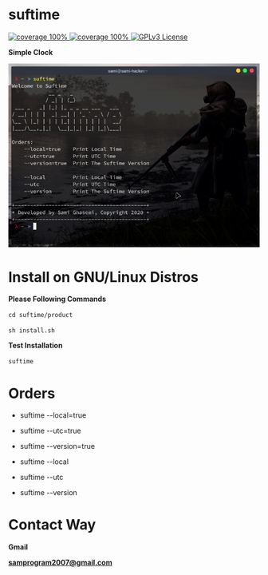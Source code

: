 # suftime

<div>
  <a href="">
    <img
    src="https://img.shields.io/badge/version-0.2.0-brightgreen"
    alt="coverage 100%"
    style="max-width:100%;"
    />
  </a>
  <a href="https://golang.org/">
    <img
    src="https://img.shields.io/badge/language-golang-brightgreen"
    alt="coverage 100%"
    style="max-width:100%;"
    />
  </a>
  <a href="https://github.com/sami2020pro/suftime/blob/master/LICENSE">
    <img 
    src="https://img.shields.io/badge/License-GPLv3-brightgreen"
    alt="GPLv3 License"
    style="max-width:100%;"
    />
  </a>
</div>

<strong>Simple Clock</strong>

<img
src="suftime/image/picture-of-suftime.png"
raw=true
alt="suftime | Simple Clock | GNU/Linux Distros"
style="margin-right: 10px;"
/>

# Install on GNU/Linux Distros 
<b>Please Following Commands</b>

`cd suftime/product`

`sh install.sh`

<b>Test Installation</b>

`suftime`

# Orders

<ul>
  <li><p>suftime --local=true</p></li>
  <li><p>suftime --utc=true</p></li>
  <li><p>suftime --version=true</p></li>

  <li><p>suftime --local</p></li>
  <li><p>suftime --utc</p></li>
  <li><p>suftime --version</p></li>
</ul>

# Contact Way
<strong>Gmail</strong>

<b>samprogram2007@gmail.com</b>
